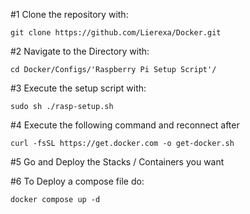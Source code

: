#1 Clone the repository with:
```
git clone https://github.com/Lierexa/Docker.git
```
#2 Navigate to the Directory with:
```
cd Docker/Configs/'Raspberry Pi Setup Script'/
```
#3 Execute the setup script with: 
```
sudo sh ./rasp-setup.sh
```

#4 Execute the following command and reconnect after

```
curl -fsSL https://get.docker.com -o get-docker.sh
```

#5 Go and Deploy the Stacks / Containers you want

#6 To Deploy a compose file do:
```
docker compose up -d
```
